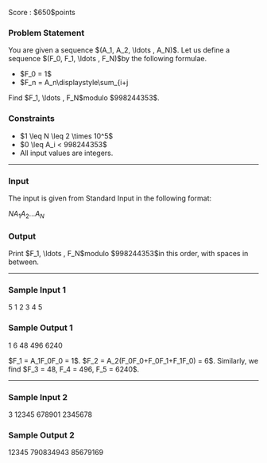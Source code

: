 
<div>

<span>

<span>

<p>
Score : $650$points
</p>

<div>

<section>

### **Problem Statement**

<p>
You are given a sequence $(A_1, A_2, \ldots , A_N)$.
Let us define a sequence $(F_0, F_1, \ldots , F_N)$by the following formulae.
</p>

<ul>

<li>
$F_0 = 1$
</li>

<li>
$F_n = A_n\displaystyle\sum_{i+j<n}F_iF_j$$(1 \leq n \leq N)$
</li>

</ul>

<p>
Find $F_1, \ldots , F_N$modulo $998244353$.
</p>

</section>

</div>

<div>

<section>

### **Constraints**

<ul>

<li>
$1 \leq N \leq 2 \times 10^5$
</li>

<li>
$0 \leq A_i < 998244353$
</li>

<li>
All input values are integers.
</li>

</ul>

</section>

</div>

---

<div>

<div>

<section>

### **Input**

<p>
The input is given from Standard Input in the following format:
</p>

<div>

$N$$A_1$$A_2$$\ldots$$A_N$
</div>

</section>

</div>

<div>

<section>

### **Output**

<p>
Print $F_1, \ldots , F_N$modulo $998244353$in this order, with spaces in between.
</p>

</section>

</div>

</div>

---

<div>

<section>

### **Sample Input 1**

<div>

5
1 2 3 4 5

</div>

</section>

</div>

<div>

<section>

### **Sample Output 1**

<div>

1 6 48 496 6240

</div>

<p>
$F_1 = A_1F_0F_0 = 1$.
$F_2 = A_2(F_0F_0+F_0F_1+F_1F_0) = 6$.
Similarly, we find $F_3 = 48, F_4 = 496, F_5 = 6240$.
</p>

</section>

</div>

---

<div>

<section>

### **Sample Input 2**

<div>

3
12345 678901 2345678

</div>

</section>

</div>

<div>

<section>

### **Sample Output 2**

<div>

12345 790834943 85679169

</div>

</section>

</div>

</span>

</span>

</div>
